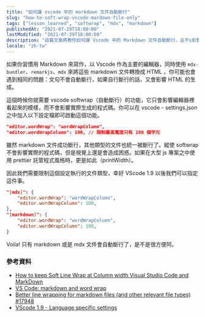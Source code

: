 ```yaml
---
title: "如何讓 vscode 中的 markdown 文件自動斷行"
slug: "how-to-soft-wrap-vscode-mardown-file-only"
tags: ["lesson_learned", "softwrap", "mdx", "markdown"]
publishedAt: "2021-07-29T18:00:00"
lastModified: "2021-07-29T18:00:00"
description: "這篇文章將教你如何讓 Vscode 中的 Markdown 文件自動斷行，且不s影響其他文件"
locale: "zh-tw"
---
```



如果你習慣用 Markdown 來寫作，以 Vscode 作為主要的編輯器，同時使用 `mdx-bundler`、`remarkjs`、`mdx` 來將這些 markdown 文件轉換成 HTML ，你可能也會遇到相同的問題：文句不會自動斷行，如果自行斷行的話，又會影響 HTML 的生成。

這個時候你就需要 vscode softwrap（自動斷行）的功能，它只會影響編輯器裡看起來的模樣，而不會影響實際生成的程式碼。你可以在 vscode - settings.json之中加入以下設定檔即可啟動這個功能。

```json
"editor.wordWrap": "wordWrapColumn",
"editor.wordWrapColumn": 100, // 限制最高寬度只有 100 個字元
```

雖然 markdown 文件成功斷行，其他類型的文件也統一被斷行了。縱使 softwrap 不會影響實際的程式碼，但是視覺上還是會造成困惑。如果在大型 js 專案之中使用 prettier 託管程式風格時，更是如此（printWidth）。

因此我們需要限制這個設定執行的文件類型，幸好 VScode 1.9 以後我們可以指定這件事。

```json
"[mdx]": {
	"editor.wordWrap": "wordWrapColumn",
	"editor.wordWrapColumn": 100,
},
"[markdown]": {
	"editor.wordWrap": "wordWrapColumn",
	"editor.wordWrapColumn": 100,
}
```

Voila! 只有 markdown 或是 mdx 文件會自動斷行了，是不是很方便阿。


### 參考資料

- [How to keep Soft Line Wrap at Column width Visual Studio Code and MarkDown](https://jonathanmh.com/keep-soft-line-wrap-column-width-visual-studio-code-markdown/)
- [VS Code: markdown and word wrap](https://jmarcher.io/vs-code-markdown-and-word-wrap/)
- [Better line wrapping for markdown files (and other relevant file types) #17948](https://github.com/microsoft/vscode/issues/17948)
- [VScode 1.9 - Language specific settings](https://code.visualstudio.com/updates/v1_9#_language-specific-settings)